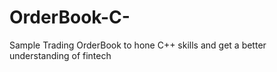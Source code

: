 # OrderBook-C-
Sample Trading OrderBook to hone C++ skills and get a better understanding of fintech
